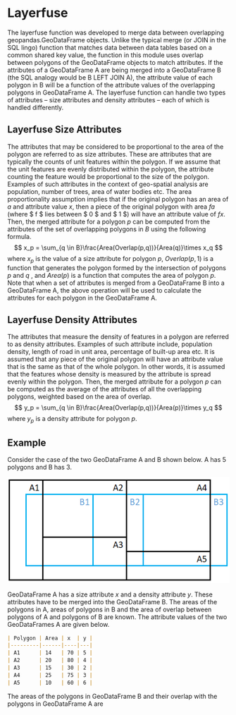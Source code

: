 # Layerfuse

The layerfuse function was developed to merge data between overlapping geopandas.GeoDataFrame objects. Unlike the typical merge (or JOIN in the SQL lingo) function that matches data between data tables based on a common shared key value, the function in this module uses overlap between polygons of the GeoDataFrame objects to match attributes. If the attributes of a GeoDataFrame A are being merged into a GeoDataFrame B (the SQL analogy would be B LEFT JOIN A), the attribute value of each polygon in B will be a function of the attribute values of the overlapping polygons in GeoDataFrame A. The layerfuse function can handle two types of attributes – size attributes and density attributes – each of which is handled differently.

## Layerfuse Size Attributes

The attributes that may be considered to be proportional to the area of the polygon are referred to as size attributes. These are attributes that are typically the counts of unit features within the polygon. If we assume that the unit features are evenly distributed within the polygon, the attribute counting the feature would be proportional to the size of the polygon. Examples of such attributes in the context of geo-spatial analysis are population, number of trees, area of water bodies etc. The area proportionality assumption implies that if the original polygon has an area of $a$ and attribute value $x$, then a piece of the original polygon with area $fa$ (where $ f $ lies between $ 0 $ and $ 1 $) will have an attribute value of $fx$. Then, the merged attribute for a polygon $p$ can be computed from the attributes of the set of overlapping polygons in $B$ using the following formula.
$$
x_p = \sum_{q \in B}\frac{Area(Overlap(p,q))}{Area(q)}\times x_q
$$
where $x_p$ is the value of a size attribute for polygon $p$, $Overlap(p,1)$ is a function that generates the polygon formed by the intersection of polygons $p$ and $q$ , and $Area(p)$ is a function that computes the area of polygon $p$. Note that when a set of attributes is merged from a GeoDataFrame B into a GeoDataFrame A, the above operation will be used to calculate the attributes for each polygon in the GeoDataFrame A.

## Layerfuse Density Attributes

The attributes that measure the density of features in a polygon are referred to as density attributes. Examples of such attribute include, population density, length of road in unit area, percentage of built-up area etc. It is assumed that any piece of the original polygon will have an attribute value that is the same as that of the whole polygon. In other words, it is assumed that the features whose density is measured by the attribute is spread evenly within the polygon. Then, the merged attribute for a polygon $p$ can be computed as the average of the attributes of all the overlapping polygons, weighted based on the area of overlap.
$$
y_p = \sum_{q \in B}\frac{Area(Overlap(p,q))}{Area(p)}\times y_q
$$
where $y_p$ is a density attribute for polygon $p$.

## Example

Consider the case of the two GeoDataFrame A and B shown below. A has 5 polygons and B has 3.

![Image of GeoDataFrames A and B](.\Res\Polygons.png)

GeoDataFrame A has a size attribute $x$ and a density attribute $y$. These attributes have to be merged into the GeoDataFrame B. The areas of the polygons in A, areas of polygons in B and the area of overlap between polygons of A and polygons of B are known. The attribute values of the two GeoDataFrames A are given below.

```markdown
| Polygon | Area | x  | y |
|---------|------|----|---|
| A1      | 14   | 70 | 5 |
| A2      | 20   | 80 | 4 |
| A3      | 15   | 30 | 2 |
| A4      | 25   | 75 | 3 |
| A5      | 10   | 60 | 6 |
```

The areas of the polygons in GeoDataFrame B and their overlap with the polygons in GeoDataFrame A are
